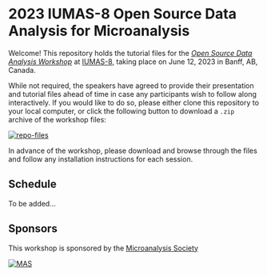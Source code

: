 # 2023 IUMAS-8 Open Source Data Analysis for Microanalysis

Welcome! This repository holds the tutorial files for the *[Open Source Data Analysis Workshop](https://the-mas.org/events/mas-events/2023-pre-iumas-open-source-data-analysis-workshop/)*
at [IUMAS-8](https://iumas8.wixsite.com/iumas8), taking place on June 12, 2023 in Banff, AB, Canada.

While not required, the speakers have agreed to provide their presentation and tutorial files ahead of time in case any participants wish to follow along interactively. If you would like to do so, please either clone this repository to your local computer, or click the following button to download a `.zip` archive of the workshop files:

[![repo-files](https://badgers.space/badge/plus/Download%20workshop%20files/blue?icon=feather-download-cloud&label=&scale=2)](https://github.com/the-microanalysis-society/2023-IUMAS-workshop/releases/latest/download/2023-IUMAS-workshop.zip)

In advance of the workshop, please download and browse through the files and follow any installation instructions for each session.

## Schedule

To be added...

## Sponsors

This workshop is sponsored by the [Microanalysis Society](https://the-mas.org/)

[![MAS](https://the-mas.org/wp-content/uploads/2019/07/BannerLogo-300x138.png)](https://the-mas.org/)